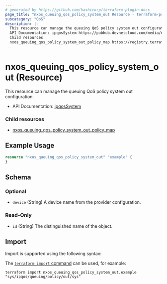 ```yaml
---
# generated by https://github.com/hashicorp/terraform-plugin-docs
page_title: "nxos_queuing_qos_policy_system_out Resource - terraform-provider-nxos"
subcategory: "QoS"
description: |-
  This resource can manage the queuing QoS policy system out configuration.
  API Documentation: ipqosSystem https://pubhub.devnetcloud.com/media/dme-docs-10-2-2/docs/Qos/ipqos:System/
  Child resources
  nxos_queuing_qos_policy_system_out_policy_map https://registry.terraform.io/providers/CiscoDevNet/nxos/latest/docs/resources/queuing_qos_policy_system_out_policy_map
---
```


# nxos_queuing_qos_policy_system_out (Resource)

This resource can manage the queuing QoS policy system out configuration.

- API Documentation: [ipqosSystem](https://pubhub.devnetcloud.com/media/dme-docs-10-2-2/docs/Qos/ipqos:System/)

### Child resources

- [nxos_queuing_qos_policy_system_out_policy_map](https://registry.terraform.io/providers/CiscoDevNet/nxos/latest/docs/resources/queuing_qos_policy_system_out_policy_map)

## Example Usage

```terraform
resource "nxos_queuing_qos_policy_system_out" "example" {
}
```

<!-- schema generated by tfplugindocs -->
## Schema

### Optional

- `device` (String) A device name from the provider configuration.

### Read-Only

- `id` (String) The distinguished name of the object.

## Import

Import is supported using the following syntax:

The [`terraform import` command](https://developer.hashicorp.com/terraform/cli/commands/import) can be used, for example:

```shell
terraform import nxos_queuing_qos_policy_system_out.example "sys/ipqos/queuing/policy/out/sys"
```
